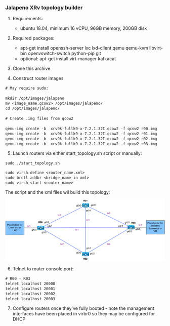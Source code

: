 ### Jalapeno XRv topology builder

1. Requirements: 
    * ubuntu 18.04, minimum 16 vCPU, 96GB memory, 200GB disk

2. Required packages:
    * apt-get install openssh-server lxc lxd-client qemu qemu-kvm libvirt-bin openvswitch-switch python-pip git
    * optional: apt-get install virt-manager kafkacat

3. Clone this archive

4. Construct router images
```
# May require sudo:

mkdir /opt/images/jalapeno
mv <image_name.qcow2> /opt/images/jalapeno/
cd /opt/images/jalapeno/

# Create .img files from qcow2

qemu-img create -b  xrv9k-fullk9-x-7.2.1.32I.qcow2 -f qcow2 r00.img
qemu-img create -b  xrv9k-fullk9-x-7.2.1.32I.qcow2 -f qcow2 r01.img
qemu-img create -b  xrv9k-fullk9-x-7.2.1.32I.qcow2 -f qcow2 r02.img
qemu-img create -b  xrv9k-fullk9-x-7.2.1.32I.qcow2 -f qcow2 r03.img

```

5. Launch routers via either start_topology.sh script or manually:

```
sudo ./start_topology.sh
```
```
sudo virsh define <router_name.xml>
sudo brctl addbr <bridge_name in xml>
sudo virsh start <router_name>
```
The script and the xml files wil build this topology:

![Topology](topology.png "topology")

6. Telnet to router console port:
```
# R00 - R03
telnet localhost 20000
telnet localhost 20001
telnet localhost 20002
telnet localhost 20003
```

7. Configure routers once they've fully booted - note the management interfaces have been placed in virbr0 so they may be configured for DHCP




